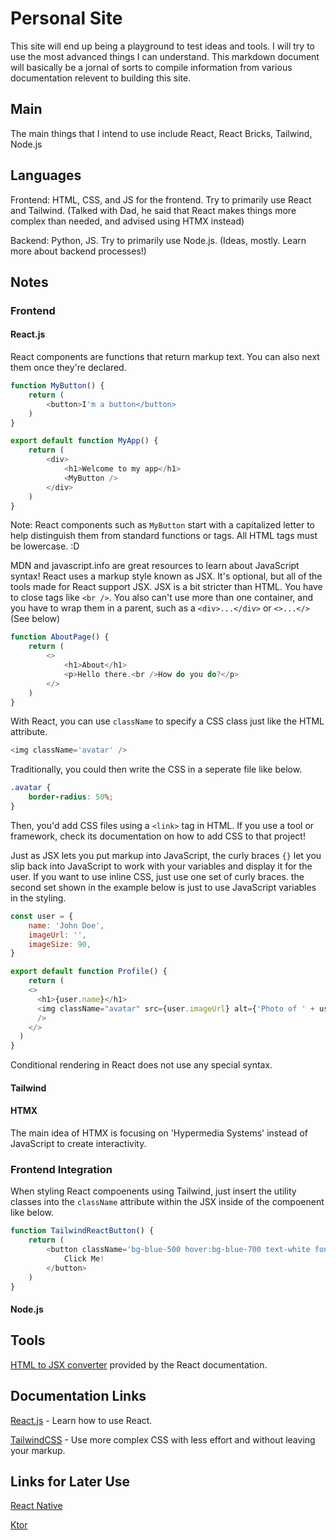 # Personal Site

This site will end up being a playground to test ideas and tools. I will try to use the most advanced things I can understand. This markdown document will basically be a jornal of sorts to compile information from various documentation relevent to building this site.

## Main

The main things that I intend to use include React, React Bricks, Tailwind, Node.js

## Languages

Frontend: HTML, CSS, and JS for the frontend. Try to primarily use React and Tailwind. (Talked with Dad, he said that React makes things more complex than needed, and advised using HTMX instead)

Backend: Python, JS. Try to primarily use Node.js. (Ideas, mostly. Learn more about backend processes!)

## Notes

### Frontend

#### React.js

React components are functions that return markup text. You can also next them once they're declared.

```javascript
function MyButton() {
    return (
        <button>I'm a button</button>
    )
}

export default function MyApp() {
    return (
        <div>
            <h1>Welcome to my app</h1>
            <MyButton />
        </div>
    )
}
```

Note: React components such as ```MyButton``` start with a capitalized letter to help distinguish them from standard functions or tags. All HTML tags must be lowercase. :D

MDN and javascript.info are great resources to learn about JavaScript syntax! React uses a markup style known as JSX. It's optional, but all of the tools made for React support JSX. JSX is a bit stricter than HTML. You have to close tags like ```<br />```. You also can't use more than one container, and you have to wrap them in a parent, such as a ```<div>...</div>``` or ```<>...</>``` (See below)

```javascript
function AboutPage() {
    return (
        <>
            <h1>About</h1>
            <p>Hello there.<br />How do you do?</p>
        </>
    )
}
```

With React, you can use ```className``` to specify a CSS class just like the HTML attribute. 

```javascript
<img className='avatar' />
```

Traditionally, you could then write the CSS in a seperate file like below.

```css
.avatar {
    border-radius: 50%;
}
```

Then, you'd add CSS files using a ```<link>``` tag in HTML. If you use a tool or framework, check its documentation on how to add CSS to that project!

Just as JSX lets you put markup into JavaScript, the curly braces ```{}``` let you slip back into JavaScript to work with your variables and display it for the user. If you want to use inline CSS, just use one set of curly braces. the second set shown in the example below is just to use JavaScript variables in the styling.

```javascript
const user = {
    name: 'John Doe', 
    imageUrl: '',
    imageSize: 90,
}

export default function Profile() {
    return (
    <>
      <h1>{user.name}</h1>
      <img className="avatar" src={user.imageUrl} alt={'Photo of ' + user.name} style={{ width: user.imageSize, height: user.imageSize}}
      />
    </>
  )
}
```

Conditional rendering in React does not use any special syntax. 

#### Tailwind

#### HTMX

The main idea of HTMX is focusing on 'Hypermedia Systems' instead of JavaScript to create interactivity.

### Frontend Integration

When styling React compoenents using Tailwind, just insert the utility classes into the ```className``` attribute within the JSX inside of the compoenent like below.

```javascript
function TailwindReactButton() {
    return (
        <button className='bg-blue-500 hover:bg-blue-700 text-white font-bold py-2 px-4 rounded'>
            Click Me!
        </button>
    )
}
```

#### Node.js

## Tools

[HTML to JSX converter](https://transform.tools/html-to-jsx) provided by the React documentation.

## Documentation Links

[React.js](react.dev/learn) - Learn how to use React.

[TailwindCSS](tailwindcss.com) - Use more complex CSS with less effort and without leaving your markup.

## Links for Later Use

[React Native](reactnative.dev)

[Ktor](ktor.io)
